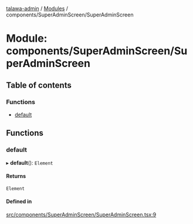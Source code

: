 [talawa-admin](../README.md) / [Modules](../modules.md) / components/SuperAdminScreen/SuperAdminScreen

# Module: components/SuperAdminScreen/SuperAdminScreen

## Table of contents

### Functions

- [default](components_SuperAdminScreen_SuperAdminScreen.md#default)

## Functions

### default

▸ **default**(): `Element`

#### Returns

`Element`

#### Defined in

[src/components/SuperAdminScreen/SuperAdminScreen.tsx:9](https://github.com/git-init-priyanshu/talawa-admin-clone/blob/d03f5ca/src/components/SuperAdminScreen/SuperAdminScreen.tsx#L9)
